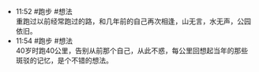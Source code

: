 
- 11:52 #跑步 #想法<br>重跑过以前经常跑过的路，和几年前的自己再次相逢，山无言，水无声，公园依旧。
- 11:54 #跑步 #想法 <br>40岁时跑40公里，告别从前那个自己，从此不惑，每公里回想起当年的那些斑驳的记忆，是个不错的想法。